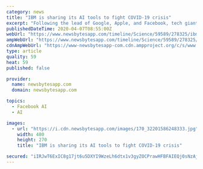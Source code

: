 ```yaml
---
category: news
title: "IBM is sharing its AI tools to fight COVID-19 crisis"
excerpt: "Following the lead of Google, Apple, and Facebook, tech giant IBM has also joined ... Firstly, the company has released its AI deep search tool, which collates COVID-19-related data from a range of sources, including the White House, several research groups, and databases maintained by the DrugBank, Clinicaltrials.gov, and GenBank."
publishedDateTime: 2020-04-07T08:55:00Z
webUrl: "https://www.newsbytesapp.com/timeline/Science/59589/278325/ibm-sharing-its-ai-to-fight-covid-19-crisis"
ampWebUrl: "https://www.newsbytesapp.com/timeline/Science/59589/278325/ibm-sharing-its-ai-to-fight-covid-19-crisis/amp/google"
cdnAmpWebUrl: "https://www-newsbytesapp-com.cdn.ampproject.org/c/s/www.newsbytesapp.com/timeline/Science/59589/278325/ibm-sharing-its-ai-to-fight-covid-19-crisis/amp/google"
type: article
quality: 59
heat: 59
published: false

provider:
  name: newsbytesapp.com
  domain: newsbytesapp.com

topics:
  - Facebook AI
  - AI

images:
  - url: "https://i.cdn.newsbytesapp.com/images/170_32201586248333.jpg"
    width: 480
    height: 270
    title: "IBM is sharing its AI tools to fight COVID-19 crisis"

secured: "iIRJwT6ExIC8g17jt6u5DXYI9WzeLh6dtx1v3gyZOCPrawHFBFAIEQj0sNzAjXDl5K/4Ukp7p2UgAx3JhCAeKmfbCE26NjSC1FPv5TtdOBVMKgxQlj7jU8t+D4FCWx5FiOlWcBHIRXpPyWBcDvDqca+ZnK8SVLMqB8Jp5RisxY1iIY1bKysiV55yyQK+9HMpnrtDbgvJbWHIt17GCI4b/NtoblM6AchLrNFS0FtnbFMH+p5mxGXmM97ImfGDoV5HuTk8T2WIZjAJGucR6IFZ5sXRwVx+MxvzzU9txYxvnmONxeV+5sOuNb6+lbjv8fcF3FuX7+7GsfFs2HahFOczaCnlcbypNaGTS71pIromhlCaQcohrhUfjCK+DJFlZQFKfVbCf6EvKr/Ovhd/TmuxyI529QZBx2s8IbTsaC6E04Q8ETF6rMNVl4jh/dfvqIhCSMk8fk3BtVaexrJGIzbXl+18oneXE6IeuFijNbwzRmg=;Yd4WC/6t6mcYfpBQpA8WnA=="
---
```


